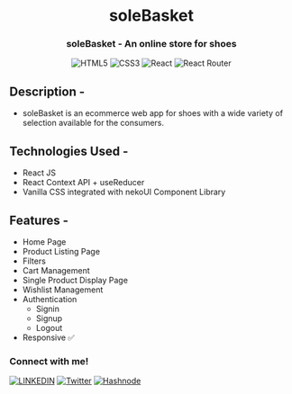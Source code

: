 <h1 align="center"> soleBasket </h1>
<h3 align="center"> soleBasket - An online store for shoes </h3>

<div align="center">

![HTML5](https://img.shields.io/badge/html5-%23E34F26.svg?style=for-the-badge&logo=html5&logoColor=white)
 ![CSS3](https://img.shields.io/badge/css3-%231572B6.svg?style=for-the-badge&logo=css3&logoColor=white)
 ![React](https://img.shields.io/badge/React-20232A?style=for-the-badge&logo=react&logoColor=61DAFB)
 ![React Router](https://img.shields.io/badge/React_Router-CA4245?style=for-the-badge&logo=react-router&logoColor=white)


</div>

  
## Description -
 - soleBasket is an ecommerce web app for shoes with a wide variety of selection available for the consumers.

## Technologies Used -
 - React JS
 - React Context API + useReducer
 - Vanilla CSS integrated with nekoUI Component Library


## Features -
- Home Page
- Product Listing Page
- Filters
- Cart Management
- Single Product Display Page
- Wishlist Management
- Authentication
    - Signin
    - Signup
    - Logout
- Responsive ✅
   

### Connect with me!
[![LINKEDIN](https://img.shields.io/badge/LinkedIn-0077B5?style=for-the-badge&logo=linkedin&logoColor=white)](https://www.linkedin.com/in/hrishikesh-barman-76b0bb105/)
[![Twitter](https://img.shields.io/badge/Twitter-1DA1F2?style=for-the-badge&logo=twitter&logoColor=white)](https://twitter.com/something_JS)
[![Hashnode](https://img.shields.io/badge/Hashnode-2962FF?style=for-the-badge&logo=hashnode&logoColor=white)](https://hrishi.hashnode.dev/)
